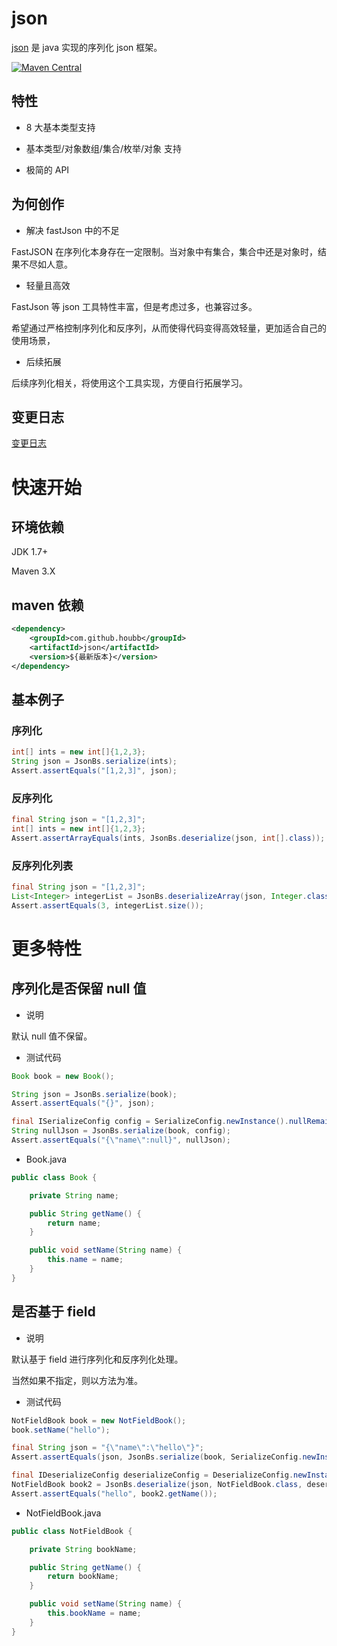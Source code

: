 # json

[json](https://github.com/houbb/json) 是 java 实现的序列化 json 框架。

[![Maven Central](https://maven-badges.herokuapp.com/maven-central/com.github.houbb/json/badge.svg)](http://mvnrepository.com/artifact/com.github.houbb/json)

## 特性

- 8 大基本类型支持

- 基本类型/对象数组/集合/枚举/对象 支持

- 极简的 API

## 为何创作

- 解决 fastJson 中的不足

FastJSON 在序列化本身存在一定限制。当对象中有集合，集合中还是对象时，结果不尽如人意。

- 轻量且高效

FastJson 等 json 工具特性丰富，但是考虑过多，也兼容过多。

希望通过严格控制序列化和反序列，从而使得代码变得高效轻量，更加适合自己的使用场景，

- 后续拓展

后续序列化相关，将使用这个工具实现，方便自行拓展学习。

## 变更日志

[变更日志](doc/CHANGE_LOG.md)

# 快速开始

## 环境依赖

JDK 1.7+

Maven 3.X

## maven 依赖

```xml
<dependency>
    <groupId>com.github.houbb</groupId>
    <artifactId>json</artifactId>
    <version>${最新版本}</version>
</dependency>
```

## 基本例子

### 序列化

```java
int[] ints = new int[]{1,2,3};
String json = JsonBs.serialize(ints);
Assert.assertEquals("[1,2,3]", json);
```

### 反序列化

```java
final String json = "[1,2,3]";
int[] ints = new int[]{1,2,3};
Assert.assertArrayEquals(ints, JsonBs.deserialize(json, int[].class));
```

### 反序列化列表

```java
final String json = "[1,2,3]";
List<Integer> integerList = JsonBs.deserializeArray(json, Integer.class);
Assert.assertEquals(3, integerList.size());
```

# 更多特性

## 序列化是否保留 null 值

- 说明

默认 null 值不保留。

- 测试代码

```java
Book book = new Book();

String json = JsonBs.serialize(book);
Assert.assertEquals("{}", json);

final ISerializeConfig config = SerializeConfig.newInstance().nullRemains(true);
String nullJson = JsonBs.serialize(book, config);
Assert.assertEquals("{\"name\":null}", nullJson);
```

- Book.java

```java
public class Book {

    private String name;

    public String getName() {
        return name;
    }

    public void setName(String name) {
        this.name = name;
    }
}
```

## 是否基于 field

- 说明

默认基于 field 进行序列化和反序列化处理。

当然如果不指定，则以方法为准。

- 测试代码

```java
NotFieldBook book = new NotFieldBook();
book.setName("hello");

final String json = "{\"name\":\"hello\"}";
Assert.assertEquals(json, JsonBs.serialize(book, SerializeConfig.newInstance().fieldBased(false)));

final IDeserializeConfig deserializeConfig = DeserializeConfig.newInstance().fieldBased(false);
NotFieldBook book2 = JsonBs.deserialize(json, NotFieldBook.class, deserializeConfig);
Assert.assertEquals("hello", book2.getName());
```

- NotFieldBook.java

```java
public class NotFieldBook {

    private String bookName;

    public String getName() {
        return bookName;
    }

    public void setName(String name) {
        this.bookName = name;
    }
}
```
